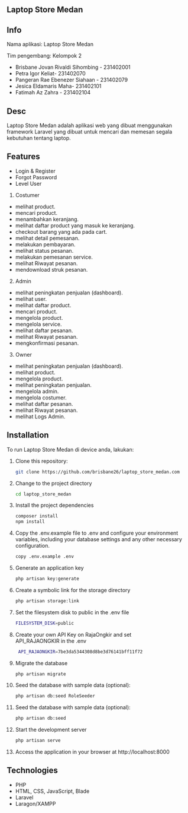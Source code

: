 ## Laptop Store Medan

## Info

<p>Nama aplikasi: Laptop Store Medan</p>
<p></p>Tim pengembang: Kelompok 2</p>

- Brisbane Jovan Rivaldi Sihombing - 231402001<br> 
- Petra Igor Keliat- 231402070<br>
- Pangeran Rae Ebenezer Siahaan - 231402079<br>
- Jesica Eldamaris Maha- 231402101<br>  
- Fatimah Az Zahra - 231402104<br>  

## Desc

Laptop Store Medan adalah aplikasi web yang dibuat menggunakan framework Laravel yang dibuat untuk mencari dan memesan segala kebutuhan tentang laptop.

## Features
- Login & Register
- Forgot Password
- Level User

1.	Costumer
- melihat product.
- mencari product.
- menambahkan keranjang.
- melihat daftar product yang masuk ke keranjang.
- checkout barang yang ada pada cart.
- melihat detail pemesanan.
- melakukan pembayaran.
- melihat status pesanan.
- melakukan pemesanan service.
- melihat Riwayat pesanan.
- mendownload struk pesanan.

2.	Admin
- melihat peningkatan penjualan (dashboard).
- melihat user.
- melihat daftar product.
- mencari product.
- mengelola product.
- mengelola service.
- melihat daftar pesanan.
- melihat Riwayat pesanan.
- mengkonfirmasi pesanan.

3.	Owner
- melihat peningkatan penjualan (dashboard).
- melihat product.
- mengelola product.
- melihat peningkatan penjualan.
- mengelola admin.
- mengelola costumer.
- melihat daftar pesanan.
- melihat Riwayat pesanan.
- melihat Logs Admin.


## Installation

To run Laptop Store Medan di device anda, lakukan:


1. Clone this repository:

   ```bash
   git clone https://github.com/brisbane26/laptop_store_medan.com
   ```
2. Change to the project directory
    ```bash
    cd laptop_store_medan
    ```
3. Install the project dependencies
    ```bash
    composer install
    npm install
    ```
4. Copy the .env.example file to .env and configure your environment variables, including your database settings and any other necessary configuration.
    ```bash
    copy .env.example .env
    ```
5. Generate an application key
    ```bash
    php artisan key:generate
    ```

6. Create a symbolic link for the storage directory
   ```bash
   php artisan storage:link
   ```
7. Set the filesystem disk to public in the .env file
   ```bash
   FILESYSTEM_DISK=public
   ```
8. Create your own API Key on RajaOngkir and set API_RAJAONGKIR in the .env
   ```bash
    API_RAJAONGKIR=7be3da5344308d8be3d76141bff11f72
     ```
9. Migrate the database
    ```bash
    php artisan migrate
    ```
10. Seed the database with sample data (optional):
    ```bash
    php artisan db:seed RoleSeeder
    ```
11. Seed the database with sample data (optional):
    ```bash
    php artisan db:seed
    ```
    
12. Start the development server
    ```bash
    php artisan serve
    ```
13. Access the application in your browser at http://localhost:8000


## Technologies
- PHP 
- HTML, CSS, JavaScript, Blade
- Laravel
- Laragon/XAMPP
